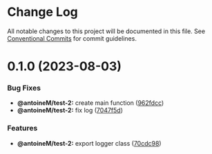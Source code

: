 # Change Log

All notable changes to this project will be documented in this file.
See [Conventional Commits](https://conventionalcommits.org) for commit guidelines.

# 0.1.0 (2023-08-03)


### Bug Fixes

* **@antoineM/test-2:** create main function ([962fdcc](https://github.com/antoinemetifeu/test-monorpepo/commit/962fdcce08bd450fd651f498d75b3cf51a0708eb))
* **@antoineM/test-2:** fix log ([7047f5d](https://github.com/antoinemetifeu/test-monorpepo/commit/7047f5d31b1049f6a69cea6d0d727c20d2c6cf26))


### Features

* **@antoineM/test-2:** export logger class ([70cdc98](https://github.com/antoinemetifeu/test-monorpepo/commit/70cdc983279b17e64532a454bc8f479db7be60d7))
